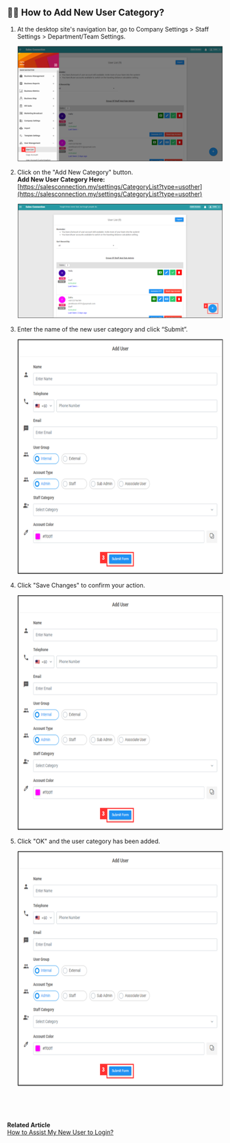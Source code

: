 
## 👩‍💼 How to Add New User Category?
    
  1. At the desktop site's navigation bar, go to Company Settings > Staff Settings > Department/Team Settings.<br>

     <p align="center">
       <img src="img/User_List_Sidebar.png" alt="Add New User">
     </p>

  2. Click on the "Add New Category" button.<br>
     **Add New User Category Here:** [https://salesconnection.my/settings/CategoryList?type=usother](https://salesconnection.my/settings/CategoryList?type=usother)<br>

     <p align="center">
       <img src="img/Add_User_Button.png" alt="Add New User">
     </p>

  3. Enter the name of the new user category and click “Submit”.<br>

     <p align="center">
       <img src="img/Add_New_User.png" alt="Add New User" width="650" height="550">
     </p>

  4. Click "Save Changes" to confirm your action.<br>

     <p align="center">
       <img src="img/Add_New_User.png" alt="Add New User" width="650" height="550">
     </p>

  5. Click "OK" and the user category has been added.<br>

     <p align="center">
       <img src="img/Add_New_User.png" alt="Add New User" width="650" height="550">
     </p>
     <br><br><br>



**Related Article**<br>
[How to Assist My New User to Login?](New_User_Login.md)

